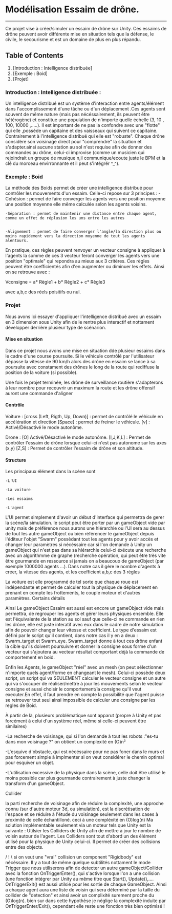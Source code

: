 # Modélisation Essaim de drône.
***
Ce projet vise à créer/simuler un essaim de drône sur Unity.
Ces essaims de drône peuvent avoir différente mise en situation tels que la défense, le civile, le secourisme et est un domaine de plus en plus répandu.


## Table of Contents

1. [Introduction : Intelligence distribuée]
2. [Exemple : Boid]
3. [Projet]


### Introduction : Intelligence distribuée : 


Un intelligence distribué est un système d'interaction entre agents/élément dans l'accomplissement d'une tâche ou d'un déplacement 
.Ces agents sont souvent de même nature (mais pas nécéssairement, ils peuvent être hétérogène) et constitue une population de n'importe quelle échelle (3, 10 , 100, 10000 ,.....).
Il est important de ne pas la confondre avec une "flotte" qui elle ,possède un capitaine et des vaisseaux qui suivent ce capitaine. Contrairement à l'intelligence distribué qui elle est "robuste". 
Chaque drône considère son voisinage direct pour "comprendre" la situation et s'adapter.ainsi aucune station au sol n'est requise afin de donner des commandes au drône, celui-ci improvise (comme un musicien qui rejoindrait un groupe de musique n,il communique/ecoute juste le BPM et la clé du morceau envirronnante et il peut s'intégrér ^_^).




### Exemple : Boid

La méthode des Boids permet de créer une intelligence distribué pour contrôler les mouvements d'un essaim. Celle-ci repose sur 3 principes :
	- Cohésion : permet de faire converger les agents vers une position moyenne une position moyenne elle même calculée selon les agents voisins.
	
	-Séparation : permet de maintenir une distance entre chaque agent, comme un effet de réplusion les uns entre les autres
	
	
	-Alignement : permet de faire converger l'angle/la direction plus ou moins rapidement vers la direction moyenne de tout les agents alentours.
	

En pratique, ces règles peuvent renvoyer un vecteur consigne à appliquer à l'agents 
la somme de ces 3 vecteur feront converger les agents vers une position "optimale" qui repondra au mieux aux 3 critères. Ces règles peuvent être coefficientés afin d'en augmenter ou diminuer les effets. Ainsi on se retrouve avec :

Vconsigne = a* Règle1 + b* Règle2 + c* Règle3

avec a,b,c des réels poisitifs ou nul.



### Projet
Nous avons ici essayer d'appliquer l'intelligence distribué avec un essaim en 3 dimension sous Unity afin de le rentre plus interactif et nottament développer derrière plusieur type de scénarion.

#### Mise en situation

Dans ce projet nous avons une mise en situation dde plusieur essaims dans le cadre d'une course poursuite.
Si le véhicule contrôlé par l'utilisateur dépasse la vitesse de 90 km/h alors des drône en essaim se lance à sa poursuite avec constament des drônes le long de la route qui rediffuse la position de la voiture (si possible).

Une fois le projet terminée, les drône de surveillance routière s'adapterons à leur nombre pour recouvrir un maximum la route et les drône offensif auront une commande d'aligner 

#### Contrôle 
Voiture :
[cross (Left, Rigth, Up, Down)] : permet de contrôlé le véhicule en accélération et direction
[Space] : permet de freiner le véhicule.
[v] : Activé/Désactivé le mode autonôme.

Drone :
[O]  Activé/Désactivé le mode autonôme.
[I,J,K,L] : Permet de contrôler l'essaim de drône lorsque celui-ci n'est pas autonome sur les axes (x,y)
[Z,S] : Permet de contrôler l'essaim de drône et son altitude.

#### Structure


Les principaux élément dans la scène sont

	-L'UI

	-La voiture 

	-Les essaims

	-L'agent

L'UI permet simplement d'avoir un début d'interface qui permettra de gerer la scène/la simulation. le script peut être porter par un gameObject vide par unity mais de préférence nous aurons une hiérarchie ou l'UI sera au dessus de tout les autre gameObject ou bien référencer le gameObject depuis l'éditeur l'objet "Swarm" possèdant tout les agents pour y avoir accès et changer leur paramètres si nécéssaire car si l'on demande à Unity un gameObject qui n'est pas dans sa hiérarchie celui-ci éxécute une recherche avec un algorithmme de graphe (recherche opération, qui peut être très vite être gourmande en ressource si jamais on a beaucouo de gameObject (par exemple 1000000 agents ...).
Dans notre cas il gère le nombre d'agents  à créer, la vitesse des agents, et les coefficient a,b,c des 3 règles

La voiture est elle programmé de tel sorte que chaque roue est indépendante et permet de calculer tout la physique de déplacement en prenant en compte les frottements, le couple moteur et d'autres paramètres.
Certains détails

Ainsi Le gameObject Essaim est aussi est encore un gameObject vide mais permettra, de regrouper les agents et gérer leurs physiques ensemble.
Elle est l'équivalente de la station au sol sauf que celle-ci ne commande en rien les drône, elle est juste interatif avec eux dans le cadre de notre  simulation afin de pouvoir changer leur vitesse et coefficient.
Le type d'essaim est défini par le script qu'il contient, dans notre cas il y en a deux : Swarm_target et Swarm_eye.
Swarm_target donne à tout ces drône enfant la cible qu'ils doivent poursuivre et donner la consigne sous forme d'un vecteur qui s'ajoutera au vecteur résultat comportant déjà la commande de comportement en boid.

Enfin les Agents, le gameObject "réel" avec un mesh (on peut sélectionner n'importe quels agent/forme en changeant le mesh).
Celui-ci possède deux script, un script qui va SEULEMENT calculer le vecteur consigne et  un autre qui va s'occuper de réaliser/mettre à jour les mouvements selon le vecteur consigne et aussi choisir le comportement/la consigne qu'il veut executer.En effet, il faut prendre en compte la possibilité que l'agent puisse se retrouver tout seul ainsi impossible de calculer une consigne par les regles de Boid.


À partir de là, plusieurs problématique sont apparut (propre à Unity et pas forcément à celui d'un système réel, même si celle-ci peuvent être similaires)

-La recherche de voisinage, qui si l'on demande à tout les robots :"es-tu dans mon voisinage ?" on obtient un complexité en (O)n²

-L'esquive d'obstacle, qui est nécéssaire pour ne pas foner dans le murs et pas forcement simple à implmenter si on veut considérer le chemin optimal pour esquiver un objet.

-L'utilisation excessive de la physique dans la scène, celle doit être utilisé le moins possible car plus gourmande contrairement à juste changer la transform d'un gameObject.
 

Collider

 la parti recherche de voisinage afin de réduire la complexité, une approche connu (sur d'autre moteur 3d, ou simulation), est la discrétisation de l'espace et se réduire à l'étude du voisinage seulement dans les cases à proximité de celle échantilloné. ceci à une compléxité en (O)log(n)
Ma solution implémentable seulement via un moteur tels que Unity est la suivante : Utilsier les Colliders de Unity afin de mettre à jour le nombre de voisin autour de l'agent.
Les Colliders sont tout d'abord un des élément utilisé pour la physique de Unity celui-ci. Il permet de créer des collisions entre des objects.

/ ! \ si on veut une "vrai" collision un component "Rigidbody" est nécéssaire.
Il y a tout de même quelque subtilités nottament le mode Trigger que nous utiliserons afin de detecter un autre gameObject/Collider avec la fonction OnTriggerEnter(), qui s'active lorsque l'on a une collision (une fonction intégrer par Unity au même titre que Start(), Update(),....
OnTriggerExit() est aussi utilsié pour les sortie de chaque GameObject. 
Ainsi a chaque agent aura une liste de voisin qui sera déterminé par la taille du collider de "detection" et ainsi avoir un complixité surement proche du (O)log(n). bien sur dans cette hypothèse je néglige la complexité induite par OnTriggerEnter/Exit(), cependant elle reste une fonction très bien optimisé ! 





